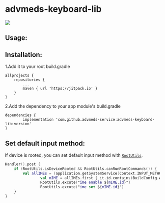 # advmeds-keyboard-lib

[![](https://jitpack.io/v/advmeds-service/advmeds-keyboard-lib.svg)](https://jitpack.io/#advmeds-service/advmeds-keyboard-lib)

## Usage:



## Installation:

1.Add it to your root build.gradle

    allprojects {
	    repositories {
		    ...
		    maven { url 'https://jitpack.io' }
        }
    }
    
2.Add the dependency to your app module's build.gradle

	dependencies {
	        implementation 'com.github.advmeds-service:advmeds-keyboard-lib:version'
	}

## Set default input method:

If device is rooted, you can set default input method with [`RootUtils`](https://github.com/advmeds-service/advmeds-keyboard-lib/blob/master/app/src/main/java/com/advmeds/customkeyboard/RootUtils.kt).

```kotlin
Handler().post {
	if (RootUtils.isDeviceRooted && RootUtils.canRunRootCommands()) {
		val allIMEs = (application.getSystemService(Context.INPUT_METHOD_SERVICE) as InputMethodManager).inputMethodList
                val mIME = allIMEs.first { it.id.contains(BuildConfig.APPLICATION_ID) && it.id.contains(MyInputMethodService::class.java.simpleName) }
                RootUtils.excute("ime enable ${mIME.id}")
                RootUtils.excute("ime set ${mIME.id}")
	}
}
```
